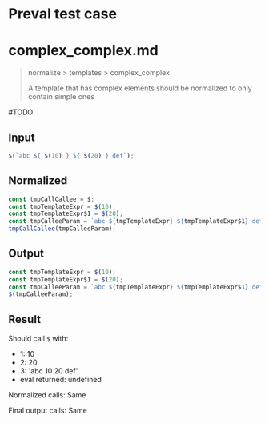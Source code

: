 # Preval test case

# complex_complex.md

> normalize > templates > complex_complex
>
> A template that has complex elements should be normalized to only contain simple ones

#TODO

## Input

`````js filename=intro
$(`abc ${ $(10) } ${ $(20) } def`);
`````

## Normalized

`````js filename=intro
const tmpCallCallee = $;
const tmpTemplateExpr = $(10);
const tmpTemplateExpr$1 = $(20);
const tmpCalleeParam = `abc ${tmpTemplateExpr} ${tmpTemplateExpr$1} def`;
tmpCallCallee(tmpCalleeParam);
`````

## Output

`````js filename=intro
const tmpTemplateExpr = $(10);
const tmpTemplateExpr$1 = $(20);
const tmpCalleeParam = `abc ${tmpTemplateExpr} ${tmpTemplateExpr$1} def`;
$(tmpCalleeParam);
`````

## Result

Should call `$` with:
 - 1: 10
 - 2: 20
 - 3: 'abc 10 20 def'
 - eval returned: undefined

Normalized calls: Same

Final output calls: Same
